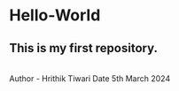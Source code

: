 # Hello-World
<h2> This is my first repository. </h2>
<br>
Author - Hrithik  Tiwari
Date 5th March 2024
